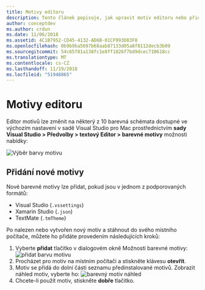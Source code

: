 ```yaml
---
title: Motivy editoru
description: Tento článek popisuje, jak upravit motiv editoru nebo přidat vlastní aplikaci v sadě Visual Studio pro Mac
author: conceptdev
ms.author: crdun
ms.date: 11/06/2018
ms.assetid: 4C1B7952-CD45-4132-AD6B-01CF993D83F8
ms.openlocfilehash: 0b9b9ba5697b68aab87133d05a8f8112decb3b09
ms.sourcegitcommit: 54c65f81a138fc1e8ff1826f7bd9dcec710618cc
ms.translationtype: MT
ms.contentlocale: cs-CZ
ms.lasthandoff: 11/19/2018
ms.locfileid: "51948865"
---
```

# <a name="editor-themes"></a>Motivy editoru

Editor motivů lze změnit na některý z 10 barevná schémata dostupné ve výchozím nastavení v sadě Visual Studio pro Mac prostřednictvím **sady Visual Studio > Předvolby > textový Editor > barevné motivy** možnosti nabídky:

![Výběr barvy motivu](media/source-editor-image17.png)

## <a name="adding-new-themes"></a>Přidání nové motivy

Nové barevné motivy lze přidat, pokud jsou v jednom z podporovaných formátů:

* Visual Studio (`.vssettings`)
* Xamarin Studio (`.json`)
* TextMate (`.tmTheme`)

Po nalezen nebo vytvořen nový motiv a stáhnout do svého místního počítače, můžete ho přidáte provedením následujících kroků:

1. Vyberte **přidat** tlačítko v dialogovém okně Možnosti barevné motivy: ![přidat barvu motivu](media/source-editor-image20.png)
2. Procházet pro motiv na místním počítači a stiskněte klávesu **otevřít**.
3. Motiv se přidá do dolní části seznamu předinstalované motivů. Zobrazit náhled motiv, vyberte ho: ![barevný motiv náhled](media/source-editor-image21.png)
4. Chcete-li použít motiv, stiskněte **dobře** tlačítko.
